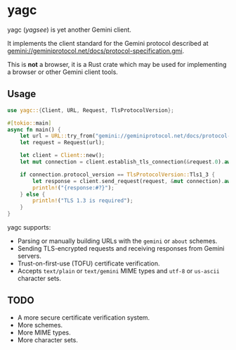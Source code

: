 # yagc

yagc (*yagsee*) is yet another Gemini client.

It implements the client standard for the Gemini protocol described at [gemini://geminiprotocol.net/docs/protocol-specification.gmi](gemini://geminiprotocol.net/docs/protocol-specification.gmi).

This is **not** a browser, it is a Rust crate which may be used for implementing a browser or other Gemini client tools.

## Usage

```rust
use yagc::{Client, URL, Request, TlsProtocolVersion};

#[tokio::main]
async fn main() {
    let url = URL::try_from("gemini://geminiprotocol.net/docs/protocol-specification.gmi").unwrap();
    let request = Request(url);

    let client = Client::new();
    let mut connection = client.establish_tls_connection(&request.0).await.unwrap();

    if connection.protocol_version == TlsProtocolVersion::Tls1_3 {
        let response = client.send_request(request, &mut connection).await.unwrap();
        println!("{response:#?}");
    } else {
        println!("TLS 1.3 is required");
    }
}
```

yagc supports:

- Parsing or manually building URLs with the `gemini` or `about` schemes.
- Sending TLS-encrypted requests and receiving responses from Gemini servers.
- Trust-on-first-use (TOFU) certificate verification.
- Accepts `text/plain` or `text/gemini` MIME types and `utf-8` or `us-ascii` character sets.

## TODO

- A more secure certificate verification system.
- More schemes.
- More MIME types.
- More character sets.
